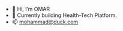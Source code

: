 - 👋 Hi, I’m OMAR
- 👀 Currently building Health-Tech Platform.
- 📫 mohammad@duck.com

<!---
CodedByOmar/CodedByOmar is a ✨ special ✨ repository because its `README.md` (this file) appears on your GitHub profile.
You can click the Preview link to take a look at your changes.
--->
